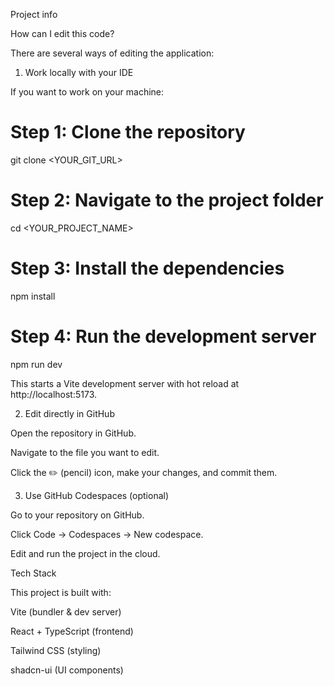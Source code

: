 Project info

How can I edit this code?

There are several ways of editing the application:

1. Work locally with your IDE

If you want to work on your machine:

# Step 1: Clone the repository
git clone <YOUR_GIT_URL>

# Step 2: Navigate to the project folder
cd <YOUR_PROJECT_NAME>

# Step 3: Install the dependencies
npm install

# Step 4: Run the development server
npm run dev


This starts a Vite development server with hot reload at http://localhost:5173.

2. Edit directly in GitHub

Open the repository in GitHub.

Navigate to the file you want to edit.

Click the ✏️ (pencil) icon, make your changes, and commit them.

3. Use GitHub Codespaces (optional)

Go to your repository on GitHub.

Click Code → Codespaces → New codespace.

Edit and run the project in the cloud.

Tech Stack

This project is built with:

Vite (bundler & dev server)

React + TypeScript (frontend)

Tailwind CSS (styling)

shadcn-ui (UI components)
